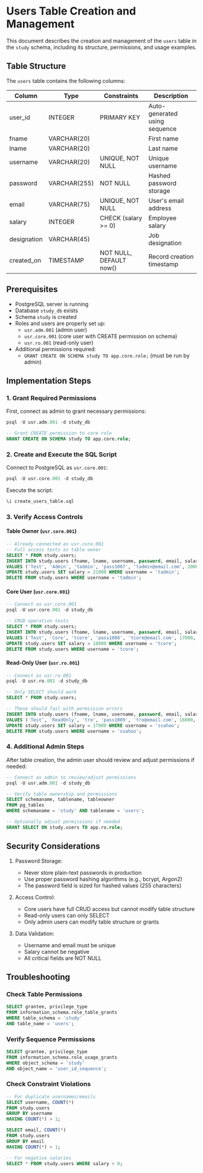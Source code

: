 # Users Table Creation and Management

This document describes the creation and management of the `users` table in the `study` schema, including its structure, permissions, and usage examples.

## Table Structure

The `users` table contains the following columns:

| Column      | Type         | Constraints                 | Description                    |
|-------------|--------------|----------------------------|--------------------------------|
| user_id     | INTEGER      | PRIMARY KEY                | Auto-generated using sequence  |
| fname       | VARCHAR(20)  |                            | First name                     |
| lname       | VARCHAR(20)  |                            | Last name                      |
| username    | VARCHAR(20)  | UNIQUE, NOT NULL           | Unique username               |
| password    | VARCHAR(255) | NOT NULL                   | Hashed password storage        |
| email       | VARCHAR(75)  | UNIQUE, NOT NULL           | User's email address          |
| salary      | INTEGER      | CHECK (salary >= 0)        | Employee salary               |
| designation | VARCHAR(45)  |                            | Job designation               |
| created_on  | TIMESTAMP    | NOT NULL, DEFAULT now()    | Record creation timestamp     |

## Prerequisites

- PostgreSQL server is running
- Database `study_db` exists
- Schema `study` is created
- Roles and users are properly set up:
  - `usr.adm.001` (admin user)
  - `usr.core.001` (core user with CREATE permission on schema)
  - `usr.ro.001` (read-only user)
- Additional permissions required:
  - `GRANT CREATE ON SCHEMA study TO app.core.role;` (must be run by admin)

## Implementation Steps

### 1. Grant Required Permissions

First, connect as admin to grant necessary permissions:
```sql
psql -U usr.adm.001 -d study_db

-- Grant CREATE permission to core role
GRANT CREATE ON SCHEMA study TO app.core.role;
```

### 2. Create and Execute the SQL Script

Connect to PostgreSQL as `usr.core.001`:
```sql
psql -U usr.core.001 -d study_db
```

Execute the script:
```sql
\i create_users_table.sql
```

### 3. Verify Access Controls

#### Table Owner (`usr.core.001`)
```sql
-- Already connected as usr.core.001
-- Full access tests as table owner
SELECT * FROM study.users;
INSERT INTO study.users (fname, lname, username, password, email, salary, designation)
VALUES ('Test', 'Admin', 'tadmin', 'pass1007', 'tadmin@email.com', 20000, 'Manager');
UPDATE study.users SET salary = 21000 WHERE username = 'tadmin';
DELETE FROM study.users WHERE username = 'tadmin';
```

#### Core User (`usr.core.001`)
```sql
-- Connect as usr.core.001
psql -U usr.core.001 -d study_db

-- CRUD operation tests
SELECT * FROM study.users;
INSERT INTO study.users (fname, lname, username, password, email, salary, designation)
VALUES ('Test', 'Core', 'tcore', 'pass1008', 'tcore@email.com', 17000, 'Developer');
UPDATE study.users SET salary = 18000 WHERE username = 'tcore';
DELETE FROM study.users WHERE username = 'tcore';
```

#### Read-Only User (`usr.ro.001`)
```sql
-- Connect as usr.ro.001
psql -U usr.ro.001 -d study_db

-- Only SELECT should work
SELECT * FROM study.users;

-- These should fail with permission errors
INSERT INTO study.users (fname, lname, username, password, email, salary, designation)
VALUES ('Test', 'ReadOnly', 'tro', 'pass1009', 'tro@email.com', 16000, 'Analyst');
UPDATE study.users SET salary = 17000 WHERE username = 'ssahoo';
DELETE FROM study.users WHERE username = 'ssahoo';
```

### 4. Additional Admin Steps

After table creation, the admin user should review and adjust permissions if needed:
```sql
-- Connect as admin to review/adjust permissions
psql -U usr.adm.001 -d study_db

-- Verify table ownership and permissions
SELECT schemaname, tablename, tableowner 
FROM pg_tables 
WHERE schemaname = 'study' AND tablename = 'users';

-- Optionally adjust permissions if needed
GRANT SELECT ON study.users TO app.ro.role;
```

## Security Considerations

1. Password Storage:
   - Never store plain-text passwords in production
   - Use proper password hashing algorithms (e.g., bcrypt, Argon2)
   - The password field is sized for hashed values (255 characters)

2. Access Control:
   - Core users have full CRUD access but cannot modify table structure
   - Read-only users can only SELECT
   - Only admin users can modify table structure or grants

3. Data Validation:
   - Username and email must be unique
   - Salary cannot be negative
   - All critical fields are NOT NULL

## Troubleshooting

### Check Table Permissions
```sql
SELECT grantee, privilege_type 
FROM information_schema.role_table_grants 
WHERE table_schema = 'study' 
AND table_name = 'users';
```

### Verify Sequence Permissions
```sql
SELECT grantee, privilege_type 
FROM information_schema.role_usage_grants 
WHERE object_schema = 'study' 
AND object_name = 'user_id_sequence';
```

### Check Constraint Violations
```sql
-- For duplicate usernames/emails
SELECT username, COUNT(*) 
FROM study.users 
GROUP BY username 
HAVING COUNT(*) > 1;

SELECT email, COUNT(*) 
FROM study.users 
GROUP BY email 
HAVING COUNT(*) > 1;

-- For negative salaries
SELECT * FROM study.users WHERE salary < 0;
```
